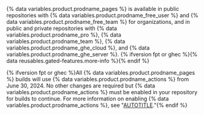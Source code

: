 {% data variables.product.prodname_pages %} is available in public repositories with {% data variables.product.prodname_free_user %} and {% data variables.product.prodname_free_team %} for organizations, and in public and private repositories with {% data variables.product.prodname_pro %}, {% data variables.product.prodname_team %}, {% data variables.product.prodname_ghe_cloud %}, and {% data variables.product.prodname_ghe_server %}. {% ifversion fpt or ghec %}{% data reusables.gated-features.more-info %}{% endif %}

{% ifversion fpt or ghec %}All {% data variables.product.prodname_pages %} builds will use {% data variables.product.prodname_actions %} from June 30, 2024. No other changes are required but {% data variables.product.prodname_actions %} must be enabled in your repository for builds to continue. For more information on enabling {% data variables.product.prodname_actions %}, see "[AUTOTITLE](/repositories/managing-your-repositorys-settings-and-features/enabling-features-for-your-repository/managing-github-actions-settings-for-a-repository)."{% endif %}
